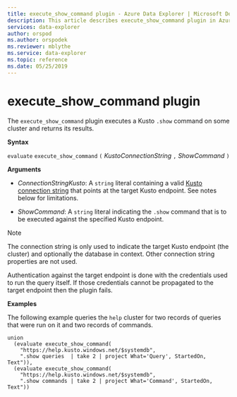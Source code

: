 ```yaml
---
title: execute_show_command plugin - Azure Data Explorer | Microsoft Docs
description: This article describes execute_show_command plugin in Azure Data Explorer.
services: data-explorer
author: orspod
ms.author: orspodek
ms.reviewer: mblythe
ms.service: data-explorer
ms.topic: reference
ms.date: 05/25/2019
---
```

# execute_show_command plugin

The `execute_show_command` plugin executes a Kusto `.show` command
on some cluster and returns its results.

**Syntax**

`evaluate` `execute_show_command` `(` *KustoConnectionString* `,` *ShowCommand* `)`

**Arguments**

* *ConnectionStringKusto*: A `string` literal containing a valid
  [Kusto connection string](../api/connection-strings/kusto.md) that
  points at the target Kusto endpoint. See notes below for limitations.

* *ShowCommand*: A `string` literal indicating the `.show` command that is to be executed
  against the specified Kusto endpoint.

> [!NOTE]
> The connection string is only used to indicate the target Kusto endpoint
> (the cluster) and optionally the database in context. Other connection
> string properties are not used.
>
> Authentication against the target endpoint is done with the credentials
> used to run the query itself. If those credentials cannot be propagated
> to the target endpoint then the plugin fails.

**Examples**

The following example queries the `help` cluster for two records of queries
that were run on it and two records of commands.

```
union
  (evaluate execute_show_command(
    "https://help.kusto.windows.net/$systemdb",
    ".show queries  | take 2 | project What='Query', StartedOn, Text")),
  (evaluate execute_show_command(
    "https://help.kusto.windows.net/$systemdb",
    ".show commands | take 2 | project What='Command', StartedOn, Text"))
```